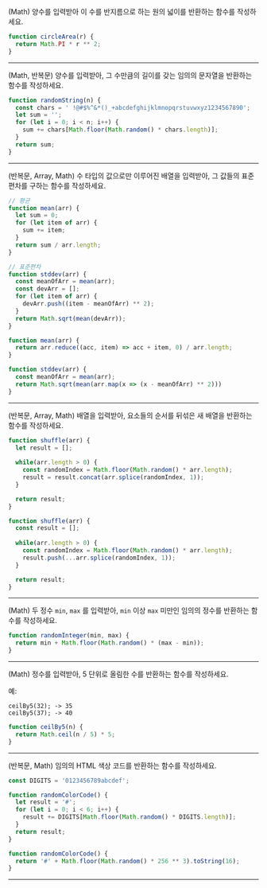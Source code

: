(Math)
양수를 입력받아 이 수를 반지름으로 하는 원의 넓이를 반환하는 함수를 작성하세요.

```js
function circleArea(r) {
  return Math.PI * r ** 2;
}
```

---

(Math, 반복문)
양수를 입력받아, 그 수만큼의 길이를 갖는 임의의 문자열을 반환하는 함수를 작성하세요.

```js
function randomString(n) {
  const chars = ' !@#$%^&*()_+abcdefghijklmnopqrstuvwxyz1234567890';
  let sum = '';
  for (let i = 0; i < n; i++) {
    sum += chars[Math.floor(Math.random() * chars.length)];
  }
  return sum;
}
```

---

(반복문, Array, Math)
수 타입의 값으로만 이루어진 배열을 입력받아, 그 값들의 표준편차를 구하는 함수를 작성하세요.

```js
// 평균
function mean(arr) {
  let sum = 0;
  for (let item of arr) {
    sum += item;
  }
  return sum / arr.length;
}

// 표준편차
function stddev(arr) {
  const meanOfArr = mean(arr);
  const devArr = [];
  for (let item of arr) {
    devArr.push((item - meanOfArr) ** 2);
  }
  return Math.sqrt(mean(devArr));
}
```

```js
function mean(arr) {
  return arr.reduce((acc, item) => acc + item, 0) / arr.length;
}

function stddev(arr) {
  const meanOfArr = mean(arr);
  return Math.sqrt(mean(arr.map(x => (x - meanOfArr) ** 2)))
}
```

---


(반복문, Array, Math)
배열을 입력받아, 요소들의 순서를 뒤섞은 새 배열을 반환하는 함수를 작성하세요.

```js
function shuffle(arr) {
  let result = [];
  
  while(arr.length > 0) {
    const randomIndex = Math.floor(Math.random() * arr.length);
    result = result.concat(arr.splice(randomIndex, 1));
  }

  return result;
}
```

```js
function shuffle(arr) {
  const result = [];
  
  while(arr.length > 0) {
    const randomIndex = Math.floor(Math.random() * arr.length);
    result.push(...arr.splice(randomIndex, 1));
  }

  return result;
}
```

---

(Math)
두 정수 `min`, `max` 를 입력받아, `min` 이상 `max` 미만인 임의의 정수를 반환하는 함수를 작성하세요.

```js
function randomInteger(min, max) {
  return min + Math.floor(Math.random() * (max - min));
}
```

---

(Math)
정수를 입력받아, 5 단위로 올림한 수를 반환하는 함수를 작성하세요.

예:
```
ceilBy5(32); -> 35
ceilBy5(37); -> 40
```

```js
function ceilBy5(n) {
  return Math.ceil(n / 5) * 5;
}
```

---

(반복문, Math)
임의의 HTML 색상 코드를 반환하는 함수를 작성하세요.

```js
const DIGITS = '0123456789abcdef';

function randomColorCode() {
  let result = '#';
  for (let i = 0; i < 6; i++) {
    result += DIGITS[Math.floor(Math.random() * DIGITS.length)];
  }
  return result;
}
```

```js
function randomColorCode() {
  return '#' + Math.floor(Math.random() * 256 ** 3).toString(16);
}
```

---

